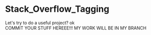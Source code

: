 # Stack_Overflow_Tagging
Let's try to do a useful project?
ok <br>
COMMIT YOUR STUFF HEREEE!!!
MY WORK WILL BE IN MY BRANCH
